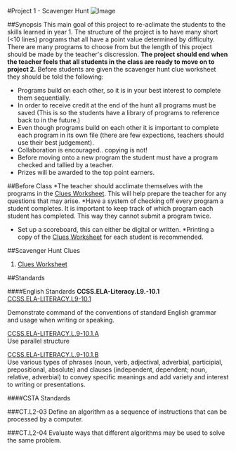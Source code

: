 #Project 1 - Scavenger Hunt
![Image](http://i.imgur.com/N7dzgjo.png)

##Synopsis
This main goal of this project to re-aclimate the students to the skills learned in year 1. The structure of the project is to have many short (<10 lines) programs that all have a point value determined by difficulty. There are many programs to choose from but the length of this project should be made by the teacher's discression. **The project should end when the teacher feels that all students in the class are ready to move on to project 2.** Before students are given the scavenger hunt clue worksheet they should be told the following:

 * Programs build on each other, so it is in your best interest to complete them sequentially.
  * In order to receive credit at the end of the hunt all programs must be saved (This is so the students have a library of programs to reference back to in the future.)   
 * Even though programs build on each other it is important to complete each program in its own file (there are few expections, teachers should use their best judgement). 
 * Collaboration is encouraged.. copying is not!
 * Before moving onto a new program the student must have a program checked and tallied by a teacher. 
* Prizes will be awarded to the top point earners.

##Before Class
*The teacher should acclimate themselves with the programs in the [Clues Worksheet](clues/README.md). This will help prepare the teacher for any questions that may arise.
*Have a system of checking off every program a student completes. It is important to keep track of which program each student has completed. This way they cannot submit a program twice. 
* Set up a scoreboard, this can either be digital or written.
*Printing a copy of the [Clues Worksheet](clues/README.md) for each student is recommended. 

 
##Scavenger Hunt Clues

1. [Clues Worksheet](clues/README.md)

##Standards

####English Standards
**CCSS.ELA-Literacy.L9.-10.1**  
[CCSS.ELA-LITERACY.L9-10.1](http://www.corestandards.org/ELA-Literacy/L/9-10/1/)

Demonstrate command of the conventions of standard English grammar and usage when writing or speaking.

[CCSS.ELA-LITERACY.L.9-10.1.A](http://www.corestandards.org/ELA-Literacy/L/9-10/1/a/)  
Use parallel structure

[CCSS.ELA-LITERACY.L.9-10.1.B](http://www.corestandards.org/ELA-Literacy/L/9-10/1/b/)  
Use various types of phrases (noun, verb, adjectival, adverbial, participial, prepositional, absolute) and clauses (independent, dependent; noun, relative, adverbial) to convey specific meanings and add variety and interest to writing or presentations.

####CSTA Standards

###CT.L2-03
Define an algorithm as a sequence of instructions that can be processed by a computer. 

###CT.L2-04
Evaluate ways that different algorithms may be used to solve the same problem. 


